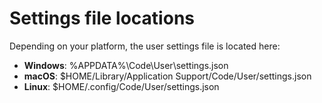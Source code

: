 # Settings file locations

Depending on your platform, the user settings file is located here:

* **Windows**: %APPDATA%\Code\User\settings.json
* **macOS**:   $HOME/Library/Application Support/Code/User/settings.json
* **Linux**:   $HOME/.config/Code/User/settings.json
